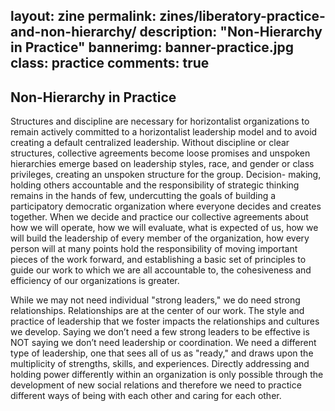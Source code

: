 layout: zine
permalink: zines/liberatory-practice-and-non-hierarchy/
description: "Non-Hierarchy in Practice"
bannerimg: banner-practice.jpg
class: practice
comments: true
---

<h2>Non-Hierarchy in Practice</h2>

Structures and discipline are necessary for horizontalist organizations to remain actively committed to a horizontalist leadership model and to avoid creating a default centralized leadership. Without discipline or clear structures, collective agreements become loose promises and unspoken hierarchies emerge based on leadership styles, race, and gender or class privileges, creating an unspoken structure for the group. Decision- making, holding others accountable and the responsibility of strategic thinking remains in the hands of few, undercutting the goals of building a participatory democratic organization where everyone decides and creates together. When we decide and practice our collective agreements about how we will operate, how we will evaluate, what is expected of us, how we will build the leadership of every member of the organization, how every person will at many points hold the responsibility of moving important pieces of the work forward, and establishing a basic set of principles to guide our work to which we are all accountable to, the cohesiveness and efficiency of our organizations is greater.

While we may not need individual "strong leaders," we do need strong relationships. Relationships are at the center of our work. The style and practice of leadership that we foster impacts the relationships and cultures we develop. Saying we don’t need a few strong leaders to be effective is NOT saying we don’t need leadership or coordination. We need a different type of leadership, one that sees all of us as "ready," and draws upon the multiplicity of strengths, skills, and experiences. Directly addressing and holding power differently within an organization is only possible through the development of new social relations and therefore we need to practice different ways of being with each other and caring for each other.